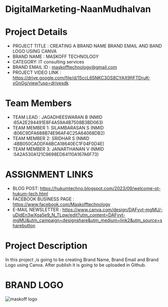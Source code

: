 # DigitalMarketing-NaanMudhalvan

# Project Details
* PROJECT TITLE : CREATING A BRAND NAME BRAND EMAIL AND BAND LOGO USING 
CANVA
* BRAND NAME : MASKOFF TECHNOLOGY
* CATEGORY: IT consulting services
* BRAND EMAIL ID :  maskofftechnology@gmail.com
* PROJECT VIDEO LINK : https://drive.google.com/file/d/15ccL65NKC3OS8CYAX9fjFTDruK-xGnGg/view?usp=drivesdk

# Team Members

* TEAM LEAD : JAGADHEESWARAN B (NMID :65A2E294491E8F4A59A4B7508B3BD063)
* TEAM MEMBER 1: SILAMBARASAN S (NMID :806C9DFA688B74E96AF4C25A64068DB2)
* TEAM MEMBER 2: SRIDHAR S (NMID :4BB050CADDFA6BCA18640EC1F04F0D4E)
* TEAM MEMBER 3: JANARTHANAN V (NMID :5A2A530A121C9698ED64110A167A6F73)

# ASSIGNMENT LINKS
  * BLOG POST: https://hukumtechno.blogspot.com/2023/09/welcome-ot-hukum-tech.html
  * FACEBOOK BUSINESS PAGE :  https://www.facebook.com/Maskofftechnology
  * E-MAIL NEWSLETTER : https://www.canva.com/design/DAFyvt-mgMU/-uDjdEn3wXga5e9_N_TLqw/edit?utm_content=DAFyvt-mgMU&utm_campaign=designshare&utm_medium=link2&utm_source=sharebutton

# Project Description
In this project ,is going to be creating Brand Name, Brand Email and Brand Logo using
Canva. After publish it is going to be uploaded in Github.

# BRAND LOGO
![maskoff logo](https://github.com/tech-mesh/DigitalMarketing-NaanMudhalvan/assets/131742220/eeb40ab7-1de6-48c2-a21d-611d1748ba3e)


